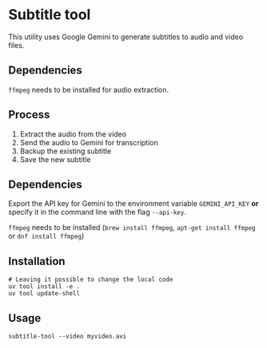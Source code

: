# Subtitle tool

This utility uses Google Gemini to generate subtitles to audio and video files.

## Dependencies

`ffmpeg` needs to be installed for audio extraction.

## Process

1. Extract the audio from the video
2. Send the audio to Gemini for transcription
3. Backup the existing subtitle
4. Save the new subtitle

## Dependencies

Export the API key for Gemini to the environment variable `GEMINI_API_KEY`
**or** specify it in the command line with the flag `--api-key`.

`ffmpeg` needs to be installed (`brew install ffmpeg`, `apt-get install ffmpeg` or `dnf install ffmpeg`)

## Installation

```shell
# Leaving it possible to change the local code
uv tool install -e .
uv tool update-shell
```

## Usage

```shell
subtitle-tool --video myvideo.avi
```
